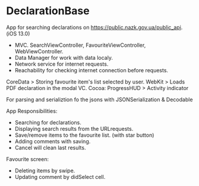 # DeclarationBase
App for searching declarations on https://public.nazk.gov.ua/public_api. (iOS 13.0)

- MVC. SearchViewController, FavouriteViewController, WebViewController. 
- Data Manager for work with data localy.
- Network service for internet requests.
- Reachability for checking internet connection before requests.

CoreData > Storing favourite item's list selected by user.
WebKit > Loads PDF declaration in the modal VC.
Cocoa:
ProgressHUD > Activity indicator

For parsing and serializtion fo the jsons with JSONSerialization & Decodable

App Responsibilities: 
- Searching for declarations.
- Displaying search results from the URLrequests.
- Save/remove items to the favourite list. (with star button)
- Adding comments with saving.
- Cancel will clean last results.

Favourite screen:
- Deleting items by swipe.
- Updating comment by didSelect cell.

